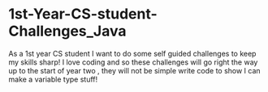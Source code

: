 # 1st-Year-CS-student-Challenges_Java
As a 1st year CS student I want to do some self guided challenges to keep my skills sharp!
I love coding and so these challenges will go right the way up to the start of year two ,
they will not be simple write code to show I can make a variable type stuff!
